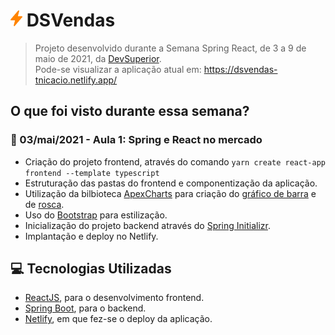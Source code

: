 # ![DevSuperior logo](https://raw.githubusercontent.com/devsuperior/bds-assets/main/ds/devsuperior-logo-small.png) DSVendas
> Projeto desenvolvido durante a Semana Spring React, de 3 a 9 de maio de 2021, da [DevSuperior](https://devsuperior.com.br). <br/>
> Pode-se visualizar a aplicação atual em: https://dsvendas-tnicacio.netlify.app/

## O  que foi visto durante essa semana?

### :calendar: 03/mai/2021 - Aula 1: Spring e React no mercado
- Criação do projeto frontend, através do comando ```yarn create react-app frontend --template typescript```
- Estruturação das pastas do frontend e componentização da aplicação.
- Utilização da bilbioteca [ApexCharts](https://apexcharts.com/docs/react-charts/) para criação do
[gráfico de barra](https://github.com/tnicacio/dsvendas/blob/main/frontend/src/components/BarChart/index.tsx) 
e de [rosca](https://github.com/tnicacio/dsvendas/blob/main/frontend/src/components/DonutChart/index.tsx).
- Uso do [Bootstrap](https://getbootstrap.com/) para estilização.
- Inicialização do projeto backend através do [Spring Initializr](https://start.spring.io/).
- Implantação e deploy no Netlify.

## :computer: Tecnologias Utilizadas
- [ReactJS](https://pt-br.reactjs.org/), para o desenvolvimento frontend.
- [Spring Boot](https://spring.io/projects/spring-boot), para o backend.
- [Netlify](https://www.netlify.com/), em que fez-se o deploy da aplicação.
